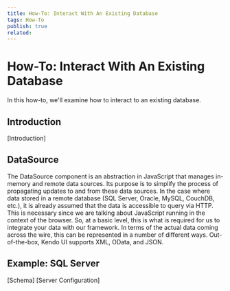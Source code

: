 ```yaml
---
title: How-To: Interact With An Existing Database
tags: How-To
publish: true
related:
---
```


# How-To: Interact With An Existing Database

In this how-to, we'll examine how to interact to an existing database.

## Introduction

[Introduction]

## DataSource

The DataSource component is an abstraction in JavaScript that manages in-memory and remote data sources. Its purpose is to simplify the process of propagating updates to and from these data sources. In the case where data stored in a remote database (SQL Server, Oracle, MySQL, CouchDB, etc.), it is already assumed that the data is accessible to query via HTTP. This is necessary since we are talking about JavaScript running in the context of the browser. So, at a basic level, this is what is required for us to integrate your data with our framework. In terms of the actual data coming across the wire, this can be represented in a number of different ways. Out-of-the-box, Kendo UI supports XML, OData, and JSON.

## Example: SQL Server

[Schema]
[Server Configuration]